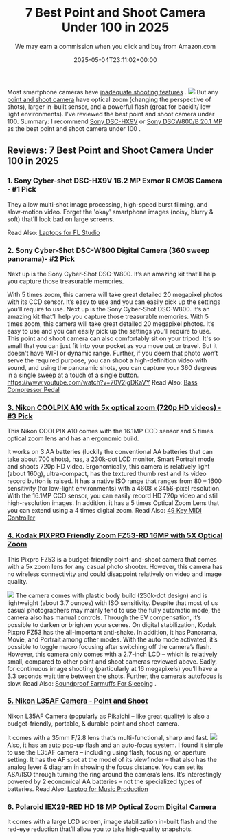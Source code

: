 ﻿---
author: We may earn a commission when you click and buy from Amazon.com
layout: post
title: 7 Best Point and Shoot Camera Under 100 in 2025
date: '2025-05-04T23:11:02+00:00'
categories:
- Cameras
tags: []
slug: /best-point-and-shoot-camera-under-100/
lastmod: 2025-05-07T12:21:25+03:00
---

Most smartphone cameras have
[inadequate shooting features](https://www.cnet.com/news/10-ways-a-point-and-shoot-camera-beats-your-phones/)
.
![](/assets/img/12/Pest-Control.jpg)
But any
[point and shoot camera](https://en.wikipedia.org/wiki/Point-and-shoot_camera)
have optical zoom (changing the perspective of shots), larger in-built sensor, and a powerful flash (great for backlit/ low light environments).
I've reviewed the best point and shoot camera under 100. Summary: I recommend
[Sony DSC-HX9V](https://www.amazon.com/dp/B004HYFX0C/?tag=p-policy-20)
or
[Sony DSCW800/B 20.1 MP](https://www.amazon.com/dp/B00I8BIBCW/?tag=p-policy-20)
as the
best point and shoot camera under 100
.
## Reviews: 7 Best Point and Shoot Camera Under 100 in 2025
### **1. Sony Cyber-shot DSC-HX9V 16.2 MP Exmor R CMOS Camera - #1 Pick**
They allow multi-shot image processing, high-speed burst filming, and slow-motion video. Forget the 'okay' smartphone images (noisy, blurry & soft) that'll look bad on large screens.

Read Also:
[Laptops for FL Studio](https://pestpolicy.com/best-laptops-for-fl-studio/)
### **2. Sony Cyber-Shot DSC-W800 Digital Camera (360 sweep panorama)- #2 Pick**
Next up is the Sony Cyber-Shot DSC-W800. It’s an amazing kit that’ll help you capture those treasurable memories.

With 5 times zoom, this camera will take great detailed 20 megapixel photos with its CCD sensor. It’s easy to use and you can easily pick up the settings you’ll require to use.
Next up is the Sony Cyber-Shot DSC-W800. It’s an amazing kit that’ll help you capture those treasurable memories. With 5 times zoom, this camera will take great detailed 20 megapixel photos. It’s easy to use and you can easily pick up the settings you’ll require to use.
This point and shoot camera can also comfortably sit on your tripod. It's so small that you can just fit into your pocket as you move out or travel. But it doesn't have WIFI or dynamic range.
Further, if you deem that photo won’t serve the required purpose, you can shoot a high-definition video with sound, and using the panoramic shots, you can capture your 360 degrees in a single sweep at a touch of a single button.
https://www.youtube.com/watch?v=70V2IgDKaVY
Read Also:
[Bass Compressor Pedal](https://pestpolicy.com/best-bass-compressor-pedal/)
### [3. Nikon COOLPIX A10 with 5x optical zoom (720p HD videos) - #3 Pick](https://www.amazon.com/dp/B01MRCWQRM/?tag=p-policy-20)
This Nikon COOLPIX A10 comes with the 16.1MP CCD sensor and 5 times optical zoom lens and has an ergonomic build.

It works on 3 AA batteries (luckily the conventional AA batteries that can take about 700 shots), has, a 230k-dot LCD monitor, Smart Portrait mode and shoots 720p HD video.
Ergonomically, this camera is relatively light (about 160g), ultra-compact, has the textured thumb rest and its video record button is raised. It has a native ISO range that ranges from 80 – 1600 sensitivity (for low-light environments) with a 4608 x 3456-pixel resolution.
With the 16.1MP CCD sensor, you can easily record HD 720p video and still high-resolution images. In addition, it has a 5 times Optical Zoom Lens that you can extend using a 4 times digital zoom.
Read Also:
[49 Key MIDI Controller](https://pestpolicy.com/best-49-key-midi-controller/)
### [4. Kodak PIXPRO Friendly Zoom FZ53-RD 16MP with 5X Optical Zoom](https://www.amazon.com/dp/B019XLL4F6/?tag=p-policy-20)
This Pixpro FZ53 is a budget-friendly point-and-shoot camera that comes with a 5x zoom lens for any casual photo shooter. However, this camera has no wireless connectivity and could disappoint relatively on video and image quality.

![](/assets/img/e/ir)
The camera comes with plastic body build (230k-dot design) and is lightweight (about 3.7 ounces) with ISO sensitivity. Despite that most of us casual photographers may mainly tend to use the fully automatic mode, the camera also has manual controls.
Through the EV compensation, it’s possible to darken or brighten your scenes. On digital stabilization, Kodak Pixpro FZ53 has the all-important anti-shake. In addition, it has Panorama, Movie, and Portrait among other modes.
With the auto mode activated, it’s possible to toggle macro focusing after switching off the camera’s flash. However, this camera only comes with a 2.7-inch LCD – which is relatively small, compared to other point and shoot cameras reviewed above.
Sadly, for continuous image shooting (particularly at 16 megapixels) you’ll have a 3.3 seconds wait time between the shots. Further, the camera’s autofocus is slow. Read Also:
[Soundproof Earmuffs For Sleeping](https://pestpolicy.com/best-soundproof-earmuffs-for-sleeping/)
.
### [5. Nikon L35AF Camera - Point and Shoot](https://www.amazon.com/dp/B00YM6HJSY/?tag=p-policy-20)
Nikon L35AF Camera (popularly as Pikaichi – like great quality) is also a budget-friendly, portable, & durable point and shoot camera.

It comes with a 35mm F/2.8 lens that’s multi-functional, sharp and fast.
![](/assets/img/e/ir)
Also, it has an auto pop-up flash and an auto-focus system.
I found it simple to use the L35AF camera – including using flash, focusing, or aperture setting. It has the AF spot at the model of its viewfinder – that also has the analog lever & diagram in showing the focus distance.
You can set its ASA/ISO through turning the ring around the camera’s lens. It’s interestingly powered by 2 economical AA batteries – not the specialized types of batteries.
Read Also:
[Laptop for Music Production](https://pestpolicy.com/best-laptop-for-music-production/)
### [6. Polaroid IEX29-RED HD 18 MP Optical Zoom Digital Camera](https://www.amazon.com/dp/B0177QDN5I/?tag=p-policy-20)
It comes with a large LCD screen, image stabilization in-built flash and the red-eye reduction that’ll allow you to take high-quality snapshots.